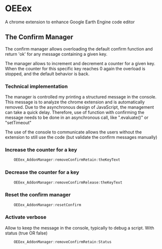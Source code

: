 # OEEex
A chrome extension to enhance Google Earth Engine code editor

## The Confirm Manager
The confirm manager allows overloading the default confirm function and return 'ok' for any message containing a given key.

The manager allows to increment and decrement a counter for a given key. When the counter for this specific key reaches 0 again the overload is stopped, and the default behavior is back.

### Technical implementation
The manager is controlled my printing a structured message in the console. This message is to analyze the chrome extension and is automatically removed. Due to the asynchronous design of JavaScript, the management can take a quick delay. Therefore, use of function with confirming the message needs to be done in an asynchronous call, like ".evaluate()" or "setTimeout"

The use of the console to communicate allows the users without the extension to still use the code (but validate the confirm messages manually)

### Increase the counter for a key
```javascript
	OEEex_AddonManager:removeConfirmRetain:theKeyText
```

### Decrease the counter for a key
```javascript
	OEEex_AddonManager:removeConfirmRelease:theKeyText
```

### Reset the confirm manager
```javascript
	OEEex_AddonManager:resetConfirm
```

### Activate verbose 
Allow to keep the message in the console, typically to debug a script. With status (true OR false)
```javascript
	OEEex_AddonManager:removeConfirmRetain:Status
```
